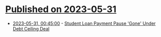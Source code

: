 # [Published on 2023-05-31](index.md)

* [2023-05-31, 00:45:00](https://news.slashdot.org/story/23/05/30/2132241/student-loan-payment-pause-gone-under-debt-ceiling-deal?utm_source=rss1.0mainlinkanon&utm_medium=feed) - [Student Loan Payment Pause 'Gone' Under Debt Ceiling Deal](https://news.slashdot.org/story/23/05/30/2132241/student-loan-payment-pause-gone-under-debt-ceiling-deal?utm_source=rss1.0mainlinkanon&utm_medium=feed)
